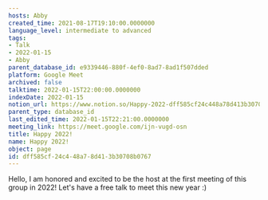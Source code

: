 ```yaml
---
hosts: Abby
created_time: 2021-08-17T19:10:00.0000000
language_level: intermediate to advanced
tags:
- Talk
- 2022-01-15
- Abby
parent_database_id: e9339446-880f-4ef0-8ad7-8ad1f507dded
platform: Google Meet
archived: false
talktime: 2022-01-15T22:00:00.0000000
indexDate: 2022-01-15
notion_url: https://www.notion.so/Happy-2022-dff585cf24c448a78d413b30708b0767
parent_type: database_id
last_edited_time: 2022-01-15T22:21:00.0000000
meeting_link: https://meet.google.com/ijn-vugd-osn
title: Happy 2022!
name: Happy 2022!
object: page
id: dff585cf-24c4-48a7-8d41-3b30708b0767
---
```


Hello, I am honored and excited to be the host at the first meeting of this group in 2022! Let's have a free talk to meet this new year :)





